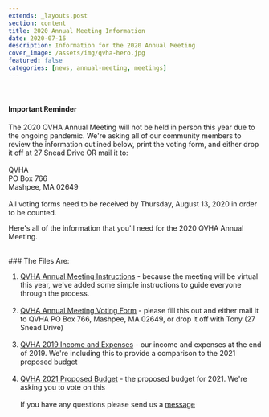 ```yaml
---
extends: _layouts.post
section: content
title: 2020 Annual Meeting Information
date: 2020-07-16
description: Information for the 2020 Annual Meeting
cover_image: /assets/img/qvha-hero.jpg
featured: false
categories: [news, annual-meeting, meetings]
---
```


<br />

#### Important Reminder

The 2020 QVHA Annual Meeting will not be held in person this year due to the ongoing pandemic. We're asking all of our community members to review the information outlined below, print the voting form, and either drop it off at 27 Snead Drive OR mail it to:
<br><br>
QVHA<br>
PO Box 766<br>
Mashpee, MA 02649<br>
<br />
All voting forms need to be received by Thursday, August 13, 2020 in order to be counted.

Here's all of the information that you'll need for the 2020 QVHA Annual Meeting.

<br>
### The Files Are:

1. [QVHA Annual Meeting Instructions](/assets/files/2020-annual-meeting-instructions.pdf) - because the meeting will be virtual this year, we've added some simple instructions to guide everyone through the process.
   <br /><br />
2. [QVHA Annual Meeting Voting Form](/assets/files/2020-voting-form.pdf) - please fill this out and either mail it to QVHA PO Box 766, Mashpee, MA 02649, or drop it off with Tony (27 Snead Drive)
   <br /><br />
3. [QVHA 2019 Income and Expenses](/assets/files/2019-actual-expenses.pdf) - our income and expenses at the end of 2019. We're including this to provide a comparison to the 2021 proposed budget
   <br /><br />
4. [QVHA 2021 Proposed Budget](/assets/files/2021-proposed-budget.pdf) - the proposed budget for 2021. We're asking you to vote on this
   <br /><br />
   If you have any questions please send us a [message](/contact)
